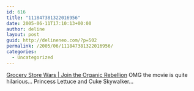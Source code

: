 ```yaml
---
id: 616
title: "111847381322016956"
date: 2005-06-11T17:10:13+00:00
author: deline
layout: post
guid: http://delineneo.com/?p=502
permalink: /2005/06/111847381322016956/
categories:
  - Uncategorized
---
```

[Grocery Store Wars | Join the Organic Rebellion](http://www.storewars.org/flash/index.html) OMG the movie is quite hilarious&#8230; Princess Lettuce and Cuke Skywalker&#8230;
